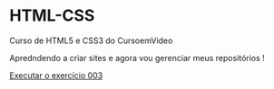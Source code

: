 # HTML-CSS
 Curso de HTML5 e CSS3 do CursoemVideo

Apredndendo a criar sites e agora vou gerenciar meus repositórios !

<a href="https://caiomendes7.github.io/HTML-CSS/exercicios/Ex003/index.html">Executar o exercício 003</a>
